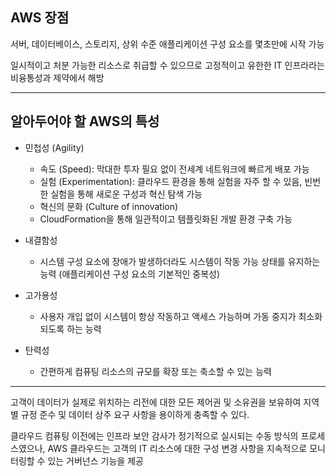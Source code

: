 ## AWS 장점
서버, 데이터베이스, 스토리지, 상위 수준 애플리케이션 구성 요소를 몇초만에 시작 가능

일시적이고 처분 가능한 리소스로 취급할 수 있으므로 고정적이고 유한한 IT 인프라라는 비융통성과 제약에서 해방

----

## 알아두어야 할 AWS의 특성
* 민첩성 (Agility)
  * 속도 (Speed):	막대한 투자 필요 없이 전세계 네트워크에 빠르게 배포 가능
  * 실험 (Experimentation):	클라우드 환경을 통해 실험을 자주 할 수 있음, 빈번한 실험을 통해 새로운 구성과 혁신 탐색 가능
  * 혁신의 문화 (Culture of innovation)
  * CloudFormation을 통해 일관적이고 템플릿화된 개발 환경 구축 가능

* 내결함성
  * 시스템 구성 요소에 장애가 발생하더라도 시스템이 작동 가능 상태를 유지하는 능력 (애플리케이션 구성 요소의 기본적인 중복성)

* 고가용성
  * 사용자 개입 없이 시스템이 항상 작동하고 액세스 가능하며 가동 중지가 최소화되도록 하는 능력
  
* 탄력성
  * 간편하게 컴퓨팅 리소스의 규모를 확장 또는 축소할 수 있는 능력

----

고객이 데이터가 실제로 위치하는 리전에 대한 모든 제어권 및 소유권을 보유하여 지역별 규정 준수 및 데이터 상주 요구 사항을 용이하게 충족할 수 있다.

클라우드 컴퓨팅 이전에는 인프라 보안 감사가 정기적으로 실시되는 수동 방식의 프로세스였으나, AWS 클라우드는 고객의 IT 리소스에 대한 구성 변경 사항을 지속적으로 모니터링할 수 있는 거버넌스 기능을 제공
